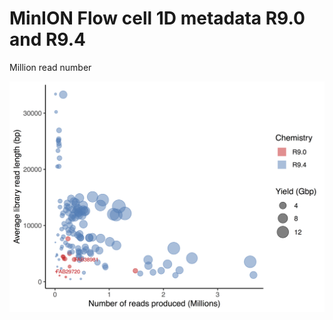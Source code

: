 # MinION Flow cell 1D metadata R9.0 and R9.4 

Million read number


![Screenshot](MinION_metaplot.png)
